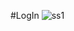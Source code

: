 #LogIn 
![ss1](https://github.com/Nilavo-2001/Mern-Chat-App/assets/82475258/f556faed-a296-4b56-933a-91cc3844ab66)
